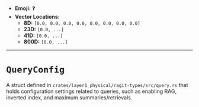 - **Emoji:** ❓
- **Vector Locations:**
    - **8D:** `[0.0, 0.0, 0.0, 0.0, 0.0, 0.0, 0.0, 0.0]`
    - **23D:** `[0.0, ...]`
    - **41D:** `[0.0, ...]`
    - **800D:** `[0.0, ...]`

---

# `QueryConfig`

A struct defined in `crates/layer1_physical/ragit-types/src/query.rs` that holds configuration settings related to queries, such as enabling RAG, inverted index, and maximum summaries/retrievals.
